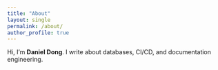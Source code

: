 ```yaml
---
title: "About"
layout: single
permalink: /about/
author_profile: true
---
```


Hi, I’m **Daniel Dong**. I write about databases, CI/CD, and documentation engineering.
